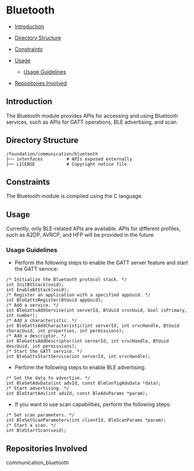 # Bluetooth<a name="EN-US_TOPIC_0000001148577119"></a>

-   [Introduction](#section11660541593)
-   [Directory Structure](#section161941989596)
-   [Constraints](#section119744591305)
-   [Usage](#section1312121216216)
    -   [Usage Guidelines](#section129654513264)

-   [Repositories Involved](#section1371113476307)

## Introduction<a name="section11660541593"></a>

The Bluetooth module provides APIs for accessing and using Bluetooth services, such as APIs for GATT operations, BLE advertising, and scan.

## Directory Structure<a name="section161941989596"></a>

```
/foundation/communication/bluetooth
├── interfaces         # APIs exposed externally
├── LICENSE            # Copyright notice file
```

## Constraints<a name="section119744591305"></a>

The Bluetooth module is compiled using the C language.

## Usage<a name="section1312121216216"></a>

Currently, only BLE-related APIs are available. APIs for different profiles, such as A2DP, AVRCP, and HFP will be provided in the future.

### Usage Guidelines<a name="section129654513264"></a>

-   Perform the following steps to enable the GATT server feature and start the GATT service:

```
/* Initialize the Bluetooth protocol stack. */
int InitBtStack(void);
int EnableBtStack(void);
/* Register an application with a specified appUuid. */
int BleGattsRegister(BtUuid appUuid);
/* Add a service. */
int BleGattsAddService(int serverId, BtUuid srvcUuid, bool isPrimary, int number);
/* Add a characteristic. */
int BleGattsAddCharacteristic(int serverId, int srvcHandle, BtUuid characUuid, int properties, int permissions);
/* Add a descriptor. */
int BleGattsAddDescriptor(int serverId, int srvcHandle, BtUuid descUuid, int permissions);
/* Start the GATT service. */
int BleGattsStartService(int serverId, int srvcHandle);
```

-   Perform the following steps to enable BLE advertising.

```
/* Set the data to advertise. */
int BleSetAdvData(int advId, const BleConfigAdvData *data);
/* Start advertising. */
int BleStartAdv(int advId, const BleAdvParams *param);
```

-   If you want to use scan capabilities, perform the following steps:

```
/* Set scan parameters. */
int BleSetScanParameters(int clientId, BleScanParams *param);
/* Start a scan. */
int BleStartScan(void);
```

## Repositories Involved<a name="section1371113476307"></a>

communication\_bluetooth

